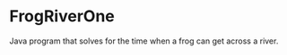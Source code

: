 FrogRiverOne
============

Java program that solves for the time when a frog can get across a river.
